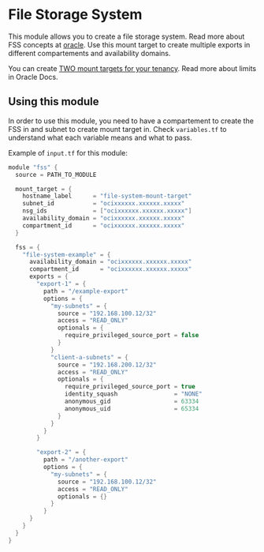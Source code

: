 # File Storage System

This module allows you to create a file storage system. Read more about FSS concepts at [oracle](https://docs.oracle.com/en-us/iaas/Content/File/Concepts/filestorageoverview.htm). Use this mount target to create multiple exports in different compartements and availability domains.

You can create [TWO mount targets for your tenancy](https://docs.oracle.com/en-us/iaas/Content/General/Concepts/servicelimits.htm#top). Read more about limits in Oracle Docs. 

## Using this module
In order to use this module, you need to have a compartement to create the FSS in and subnet to create mount target in. Check `variables.tf` to understand what each variable means and what to pass.

Example of `input.tf` for this module:

```h
module "fss" {
  source = PATH_TO_MODULE

  mount_target = {
    hostname_label      = "file-system-mount-target"
    subnet_id           = "ocixxxxxx.xxxxxx.xxxxx"
    nsg_ids             = ["ocixxxxxx.xxxxxx.xxxxx"]
    availability_domain = "ocixxxxxx.xxxxxx.xxxxx"
    compartment_id      = "ocixxxxxx.xxxxxx.xxxxx"
  }

  fss = {
    "file-system-example" = {
      availability_domain = "ocixxxxxx.xxxxxx.xxxxx"
      compartment_id      = "ocixxxxxx.xxxxxx.xxxxx"
      exports = {
        "export-1" = {
          path = "/example-export"
          options = {
            "my-subnets" = {
              source = "192.168.100.12/32"
              access = "READ_ONLY"
              optionals = { 
                require_privileged_source_port = false 
              }
            }
            "client-a-subnets" = {
              source = "192.168.200.12/32"
              access = "READ_ONLY"
              optionals = { 
                require_privileged_source_port = true
                identity_squash                = "NONE"
                anonymous_gid                  = 63334
                anonymous_uid                  = 65334
              }
            }
          }
        }

        "export-2" = {
          path = "/another-export"
          options = {
            "my-subnets" = {
              source = "192.168.100.12/32"
              access = "READ_ONLY"
              optionals = {}
            }
          }
      }
    }
  }
}

```